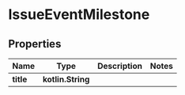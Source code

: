 
# IssueEventMilestone

## Properties
Name | Type | Description | Notes
------------ | ------------- | ------------- | -------------
**title** | **kotlin.String** |  | 




